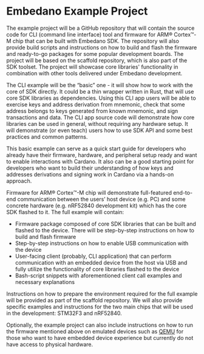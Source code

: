 # Embedano Example Project

The example project will be a GitHub repository that will contain the source code for CLI (command line interface)  tool and firmware for ARM® Cortex™-M chip that can be built with Embedano SDK. The repository will also provide build scripts and instructions on how to build and flash the firmware and ready-to-go packages for some popular development boards. The project will be based on the scaffold repository, which is also part of the SDK toolset. The project will showcase core libraries' functionality in combination with other tools delivered under Embedano development.

The CLI example will be the “basic” one - it will show how to work with the core of SDK directly. It could be a thin wrapper written in Rust, that will use core SDK libraries as dependencies. Using this CLI app users will be able to exercise keys and address derivation from mnemonic, check that some address belongs to keys generated from known mnemonic, and sign transactions and data. The CLI app source code will demonstrate how core libraries can be used in general, without requiring any hardware setup. It will demonstrate (or even teach) users how to use SDK API and some best practices and common patterns.

This basic example can serve as a quick start guide for developers who already have their firmware, hardware, and peripheral setup ready and want to enable interactions with Cardano. It also can be a good starting point for developers who want to build their understanding of how keys and addresses derivations and signing work in Сardano via a hands-on approach.

Firmware for ARM® Cortex™-M chip will demonstrate full-featured end-to-end communication between the users’ host device (e.g. PC) and some concrete hardware (e.g. nRF52840 development kit) which has the core SDK flashed to it. The full example will contain:

- Firmware package composed of core SDK libraries that can be built and flashed to the device. There will be step-by-step instructions on how to build and flash firmware
- Step-by-step instructions on how to enable USB communication with the device
- User-facing client (probably, CLI application) that can perform communication with an embedded device from the host via USB and fully utilize the functionality of core libraries flashed to the device
- Bash-script snippets with aforementioned client call examples and necessary explanations

Instructions on how to prepare the environment required for the full example will be provided as part of the scaffold repository. We will also provide specific examples and instructions for the two main chips that will be used in the development: STM32F3 and nRF52840.

Optionally, the example project can also include instructions on how to run the firmware mentioned above on emulated devices such as [QEMU](https://www.qemu.org/) for those who want to have embedded device experience but currently do not have access to physical hardware.